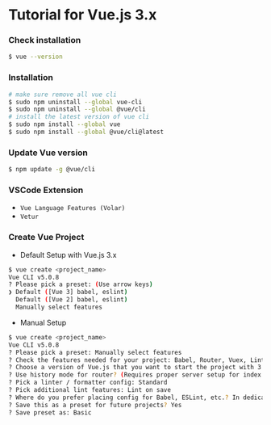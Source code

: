 # Tutorial for Vue.js 3.x

### Check installation

```sh
$ vue --version
```

### Installation

```sh
# make sure remove all vue cli
$ sudo npm uninstall --global vue-cli
$ sudo npm uninstall --global @vue/cli
# install the latest version of vue cli
$ sudo npm install --global vue
$ sudo npm install --global @vue/cli@latest
```

### Update Vue version

```sh
$ npm update -g @vue/cli
```

### VSCode Extension

- `Vue Language Features (Volar)`
- `Vetur`

### Create Vue Project

- Default Setup with Vue.js 3.x

```sh
$ vue create <project_name>
Vue CLI v5.0.8
? Please pick a preset: (Use arrow keys)
❯ Default ([Vue 3] babel, eslint)
  Default ([Vue 2] babel, eslint)
  Manually select features
```

- Manual Setup

```sh
$ vue create <project_name>
Vue CLI v5.0.8
? Please pick a preset: Manually select features
? Check the features needed for your project: Babel, Router, Vuex, Linter
? Choose a version of Vue.js that you want to start the project with 3.x
? Use history mode for router? (Requires proper server setup for index fallback in production) Yes
? Pick a linter / formatter config: Standard
? Pick additional lint features: Lint on save
? Where do you prefer placing config for Babel, ESLint, etc.? In dedicated config files
? Save this as a preset for future projects? Yes
? Save preset as: Basic
```
